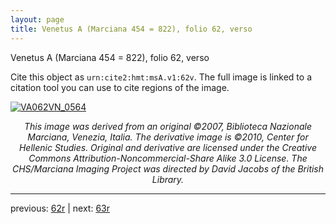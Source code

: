 ```yaml
---
layout: page
title: Venetus A (Marciana 454 = 822), folio 62, verso
---
```


Venetus A (Marciana 454 = 822), folio 62, verso

Cite this object as `urn:cite2:hmt:msA.v1:62v`.  The full image is linked to a citation tool you can use to cite regions of the image.

[![VA062VN_0564](http://www.homermultitext.org/iipsrv?IIIF=/project/homer/pyramidal/deepzoom/hmt/vaimg/2017a/VA062VN_0564.tif/full/800,/0/default.jpg)](http://www.homermultitext.org/ict2/?urn=urn:cite2:hmt:vaimg.2017a:VA062VN_0564) 

<p style="text-align: center; font-style: italic;">This image was derived from an original ©2007, Biblioteca Nazionale Marciana, Venezia, Italia. The derivative image is ©2010, Center for Hellenic Studies. Original and derivative are licensed under the Creative Commons Attribution-Noncommercial-Share Alike 3.0 License. The CHS/Marciana Imaging Project was directed by David Jacobs of the British Library.</p>

---

previous: [62r](../62r/) | next: [63r](../63r/)